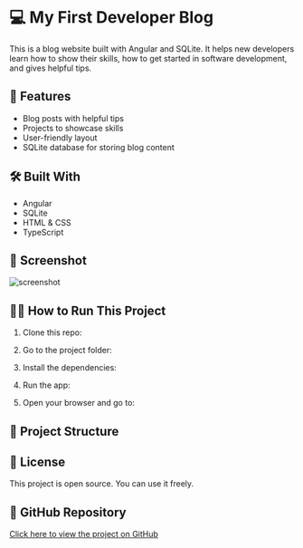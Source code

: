 # 💻 My First Developer Blog

This is a blog website built with Angular and SQLite. It helps new developers learn how to show their skills, how to get started in software development, and gives helpful tips.

## 🚀 Features
- Blog posts with helpful tips
- Projects to showcase skills
- User-friendly layout
- SQLite database for storing blog content

## 🛠️ Built With
- Angular
- SQLite
- HTML & CSS
- TypeScript

## 📸 Screenshot
![screenshot](./screenshot.png)

## 🧑‍💻 How to Run This Project

1. Clone this repo:


2. Go to the project folder:

3. Install the dependencies:

4. Run the app:

5. Open your browser and go to:

## 📁 Project Structure

## 📄 License
This project is open source. You can use it freely.

## 🔗 GitHub Repository
[Click here to view the project on GitHub](https://github.com/your-username/my-dev-blog)

